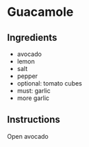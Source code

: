 # Guacamole

## Ingredients
* avocado
* lemon
* salt
* pepper 
* optional: tomato cubes
* must: garlic
* more garlic 

## Instructions

Open avocado
